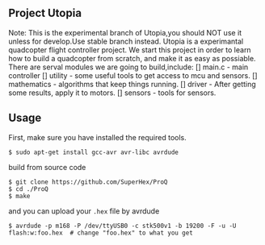 Project Utopia
---

Note: This is the experimental branch of Utopia,you should NOT use it unless for develop.Use stable branch instead.
Utopia is a experimantal quadcopter flight controller project. We start this project in order to learn how to build a quadcopter from scratch, and make it as easy as possiable.
There are serval modules we are going to build,include:
[] main.c - main controller
    [] utility - some useful tools to get access to mcu and sensors.
    [] mathematics - algorithms that keep things running.
    [] driver - After getting some results, apply it to motors.
    [] sensors - tools for sensors.

Usage
---

First, make sure you have installed the required tools.
```
$ sudo apt-get install gcc-avr avr-libc avrdude
```

build from source code
```
$ git clone https://github.com/SuperHex/ProQ
$ cd ./ProQ
$ make
```

and you can upload your `.hex` file by avrdude
```
$ avrdude -p m168 -P /dev/ttyUSB0 -c stk500v1 -b 19200 -F -u -U flash:w:foo.hex  # change "foo.hex" to what you get
```

